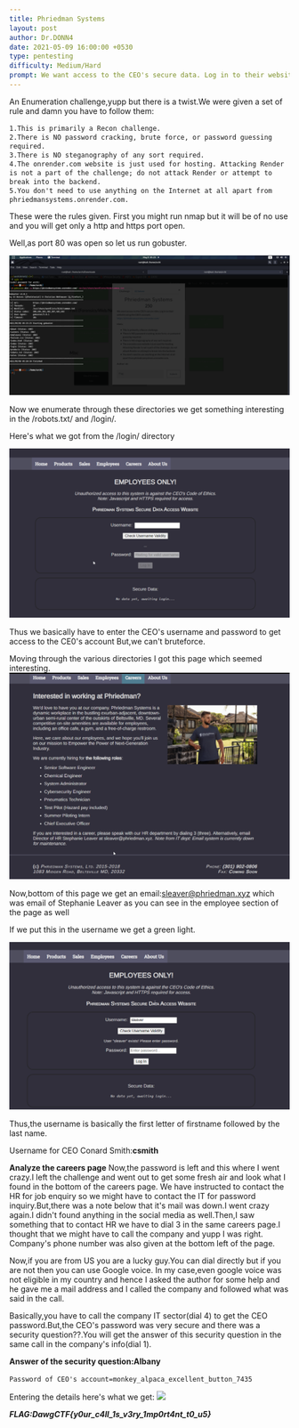 ```yaml
---
title: Phriedman Systems
layout: post
author: Dr.DONN4
date: 2021-05-09 16:00:00 +0530
type: pentesting
difficulty: Medium/Hard
prompt: We want access to the CEO's secure data. Log in to their website using the CEO's account. https://phriedmansystems.onrender.com/
---
```


An Enumeration challenge,yupp but there is a twist.We were given a set of rule and damn you have to follow them:
```
1.This is primarily a Recon challenge.
2.There is NO password cracking, brute force, or password guessing required.
3.There is NO steganography of any sort required.
4.The onrender.com website is just used for hosting. Attacking Render is not a part of the challenge; do not attack Render or attempt to break into the backend.
5.You don't need to use anything on the Internet at all apart from phriedmansystems.onrender.com.
```
These were the rules given.
First you might run nmap but it will be of no use and you will get only a http and https port open.

Well,as port 80 was open so let us run gobuster.

![](/images/Phiredman1.png)

Now we enumerate through these directories we get something interesting in the /robots.txt/ and /login/.

Here's what we got from the /login/  directory

![](/images/Phriedman2.png)

Thus we basically have to enter the CEO's username and password to get access to the CE0's account
But,we can't bruteforce.

Moving through the various directories I got this page which seemed interesting.
![](/images/Phriedman3.png)

Now,bottom of this page we get an email:sleaver@phriedman.xyz which was email of Stephanie Leaver as you can see in the employee section of the page as well

If we put this in the username we get a green light.

![](/images/Phriedman4.png)

Thus,the username is basically the first letter of firstname followed by the last name.

Username for CEO Conard Smith:**csmith**

**Analyze the careers page**
Now,the password is left and this where I went crazy.I left the challenge and went out to get some fresh air and look what I found in the bottom of the careers page.
We have instructed to contact the HR for job enquiry so we might have to contact the IT for password inquiry.But,there was a note below that it's mail was down.I went crazy again.I didn't found anything in the social media as well.Then,I saw something that to contact HR we have to dial 3 in the same careers page.I thought that we might have to call
the company and yupp I was right.
Company's phone number was also given at the bottom left of the page.

Now,if you are from US you are a lucky guy.You can dial directly but if you are not then you can use Google voice.
In my case,even google voice was not eligible in my country and hence I asked the author for some help and he gave me a mail address and I called the company and
followed what was said in the call.

Basically,you have to call the company IT sector(dial 4) to get the CEO password.But,the CEO's password was very secure and there was a security question??.You will get the answer of this security question in the same call in the company's info(dial 1).

**Answer of the security question:Albany**

```Password of CEO's account=monkey_alpaca_excellent_button_7435```

Entering the details here's what we get:
![](/images/Phriedman5.png)

***FLAG:DawgCTF{y0ur_c4ll_1s_v3ry_1mp0rt4nt_t0_u5}***

